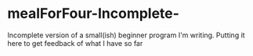 # mealForFour-Incomplete-
Incomplete version of a small(ish) beginner program I'm writing. Putting it here to get feedback of what I have so far
